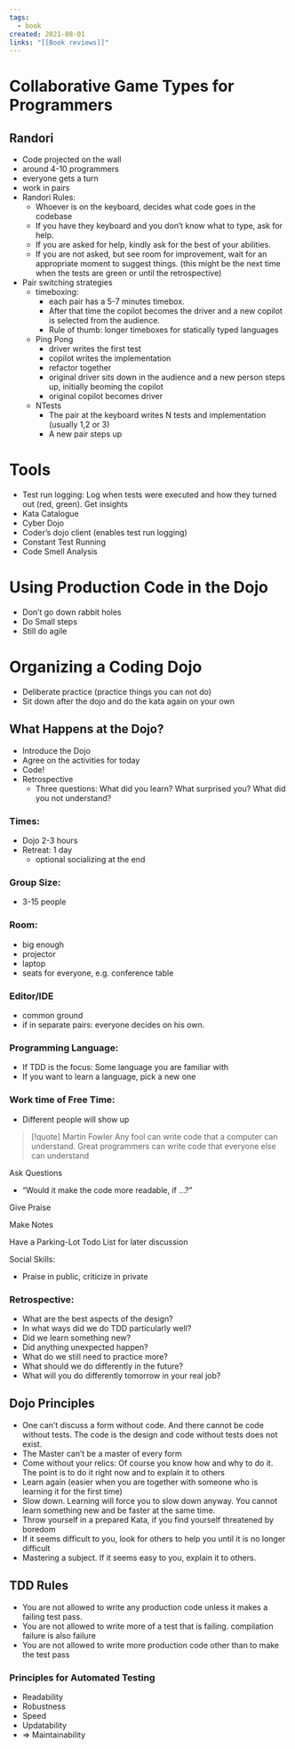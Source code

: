 ```yaml
---
tags:
  - book
created: 2021-08-01
links: "[[Book reviews]]"
---
```

# Collaborative Game Types for Programmers

## Randori

- Code projected on the wall
- around 4-10 programmers
- everyone gets a turn
- work in pairs
- Randori Rules:
    - Whoever is on the keyboard, decides what code goes in the codebase
    - If you have they keyboard and you don’t know what to type, ask for help.
    - If you are asked for help, kindly ask for the best of your abilities.
    - If you are not asked, but see room for improvement, wait for an appropriate moment to suggest things. (this might be the next time when the tests are green or until the retrospective)
- Pair switching strategies
    - timeboxing:
        - each pair has a 5-7 minutes timebox.
        - After that time the copilot becomes the driver and a new copilot is selected from the audience.
        - Rule of thumb: longer timeboxes for statically typed languages
    - Ping Pong
        - driver writes the first test
        - copilot writes the implementation
        - refactor together
        - original driver sits down in the audience and a new person steps up, initially beoming the copilot
        - original copilot becomes driver
    - NTests
        - The pair at the keyboard writes N tests and implementation (usually 1,2 or 3)
        - A new pair steps up

# Tools

- Test run logging: Log when tests were executed and how they turned out (red, green). Get insights
- Kata Catalogue
- Cyber Dojo
- Coder’s dojo client (enables test run logging)
- Constant Test Running
- Code Smell Analysis

# Using Production Code in the Dojo

- Don’t go down rabbit holes
- Do Small steps
- Still do agile

# Organizing a Coding Dojo

- Deliberate practice (practice things you can not do)
- Sit down after the dojo and do the kata again on your own

## What Happens at the Dojo?

- Introduce the Dojo
- Agree on the activities for today
- Code!
- Retrospective
    - Three questions: What did you learn? What surprised you? What did you not understand?

### Times:

- Dojo 2-3 hours
- Retreat: 1 day
	- optional socializing at the end

### Group Size:

- 3-15 people

### Room:

- big enough
- projector
- laptop
- seats for everyone, e.g. conference table

### Editor/IDE

- common ground
- if in separate pairs: everyone decides on his own.

### Programming Language:

- If TDD is the focus: Some language you are familiar with
- If you want to learn a language, pick a new one

### Work time of Free Time:

- Different people will show up

> [!quote] Martin Fowler
> Any fool can write code that a computer can understand. Great programmers can write code that everyone else can understand

Ask Questions

- “Would it make the code more readable, if …?”

Give Praise

Make Notes

Have a Parking-Lot Todo List for later discussion

Social Skills:
- Praise in public, criticize in private

### Retrospective:

- What are the best aspects of the design?
- In what ways did we do TDD particularly well?
- Did we learn something new?
- Did anything unexpected happen?
- What do we still need to practice more?
- What should we do differently in the future?
- What will you do differently tomorrow in your real job?

## Dojo Principles

- One can’t discuss a form without code. And there cannot be code without tests. The code is the design and code without tests does not exist.
- The Master can’t be a master of every form
- Come without your relics: Of course you know how and why to do it. The point is to do it right now and to explain it to others
- Learn again (easier when you are together with someone who is learning it for the first time)
- Slow down. Learning will force you to slow down anyway. You cannot learn something new and be faster at the same time.
- Throw yourself in a prepared Kata, if you find yourself threatened by boredom
- If it seems difficult to you, look for others to help you until it is no longer difficult
- Mastering a subject. If it seems easy to you, explain it to others.

## TDD Rules

- You are not allowed to write any production code unless it makes a failing test pass.
- You are not allowed to write more of a test that is failing. compilation failure is also failure
- You are not allowed to write more production code other than to make the test pass

### Principles for Automated Testing

- Readability
- Robustness
- Speed
- Updatability
- => Maintainability
